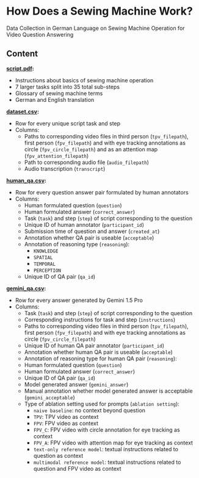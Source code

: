 # How Does a Sewing Machine Work?

Data Collection in German Language on Sewing Machine Operation for Video Question Answering

## Content

**[script.pdf](script.pdf):**

- Instructions about basics of sewing machine operation
- 7 larger tasks split into 35 total sub-steps
- Glossary of sewing machine terms
- German and English translation

**[dataset.csv](dataset.csv):**

- Row for every unique script task and step
- Columns:
	- Paths to corresponding video files in third person (`tpv_filepath`), first person (`fpv_filepath`) and with eye tracking annotations as circle (`fpv_circle_filepath`) and as an attention map (`fpv_attention_filepath`)
	- Path to corresponding audio file (`audio_filepath`)
	- Audio transcription (`transcript`)

**[human_qa.csv](human_qa.csv):**

- Row for every question answer pair formulated by human annotators
- Columns:
	- Human formulated question (`question`)
	- Human formulated answer (`correct_answer`)
	- Task (`task`) and step (`step`) of script corresponding to the question
	- Unique ID of human annotator (`participant_id`)
	- Submission time of question and answer (`created_at`)
	- Annotation whether QA pair is useable (`acceptable`)
	- Annotation of reasoning type (`reasoning`):
		- `KNOWLEDGE`
		- `SPATIAL`
		- `TEMPORAL`
		- `PERCEPTION`
	- Unique ID of QA pair (`qa_id`)

**[gemini_qa.csv](gemini_qa.csv):**

- Row for every answer generated by Gemini 1.5 Pro
- Columns:
	- Task (`task`) and step (`step`) of script corresponding to the question
	- Corresponding instructions for task and step (`instructions`)
	- Paths to corresponding video files in third person (`tpv_filepath`), first person (`fpv_filepath`) and with eye tracking annotations as circle (`fpv_circle_filepath`) 
	- Unique ID of human QA pair annotator (`participant_id`)
	- Annotation whether human QA pair is useable (`acceptable`)
	- Annotation of reasoning type for human QA pair (`reasoning`):
	- Human formulated question (`question`)
	- Human formulated answer (`correct_answer`)
	- Unique ID of QA pair (`qa_id`)
	- Model generated answer (`gemini_answer`)
	- Manual annotation whether model generated answer is acceptable (`gemini_acceptable`)
	- Type of ablation setting used for prompts (`ablation setting`):
		- `naive baseline`: no context beyond question
		- `TPV`: TPV video as context
		- `FPV`: FPV video as context
		- `FPV_C`: FPV video with circle annotation for eye tracking as context
		- `FPV_A`: FPV video with attention map for eye tracking as context
    	- `text-only reference model`: textual instructions related to question as context
    	- `multimodal reference model`: textual instructions related to question and FPV video as context
  		
